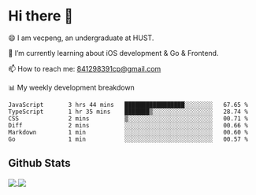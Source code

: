
# Hi there 👋
😄 I am vecpeng, an undergraduate at HUST.

🌱 I’m currently learning about iOS development & Go & Frontend.

📫 How to reach me: 841298391cp@gmail.com

📊 My weekly development breakdown
<!--START_SECTION:waka-->

```text
JavaScript       3 hrs 44 mins   █████████████████░░░░░░░░   67.65 %
TypeScript       1 hr 35 mins    ███████▒░░░░░░░░░░░░░░░░░   28.74 %
CSS              2 mins          ▒░░░░░░░░░░░░░░░░░░░░░░░░   00.71 %
Diff             2 mins          ░░░░░░░░░░░░░░░░░░░░░░░░░   00.66 %
Markdown         1 min           ░░░░░░░░░░░░░░░░░░░░░░░░░   00.60 %
Go               1 min           ░░░░░░░░░░░░░░░░░░░░░░░░░   00.57 %
```

<!--END_SECTION:waka-->

## Github Stats
<a href="https://github.com/anuraghazra/github-readme-stats">
  <img align="center" src="https://github-readme-stats.vercel.app/api?username=vecpeng&count_private=true&hide=stars" />
</a>
<a href="https://github.com/anuraghazra/convoychat">
  <img align="center" src="https://github-readme-stats.vercel.app/api/top-langs/?username=vecpeng&layout=compact" />
</a>
